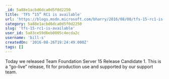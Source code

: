 ```yaml
---
_id: 5a88e1acbd6dca0d5f0d2250
title: 'TFS “15” RC1 is available'
url: 'https://blogs.msdn.microsoft.com/bharry/2016/08/08/tfs-15-rc1-is-available/'
category: 5a88e1acbd6dca0d5f0d2250
slug: 'tfs-15-rc1-is-available'
user_id: 5a83ce59d6eb0005c4ecda2c
username: 'bill-s'
createdOn: '2016-08-26T19:24:49.000Z'
tags: []
---
```


Today we released Team Foundation Server 15 Release Candidate 1.  This is a “go-live” release, fit for production use and supported by our support team.  
